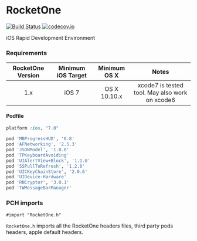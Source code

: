 # RocketOne

[![Build Status](https://travis-ci.org/dayitv89/RocketOne.svg?branch=master)](https://travis-ci.org/dayitv89/RocketOne)
[![codecov.io](https://codecov.io/github/dayitv89/RocketOne/coverage.svg?branch=master)](https://codecov.io/github/dayitv89/RocketOne?branch=master)

iOS Rapid Development Environment

### Requirements
| RocketOne Version | Minimum iOS Target  | Minimum OS X  |                                   Notes                                   |
|:--------------------:|:---------------------------:|:----------------------------:|:-------------------------------------------------------------------------:|
|          1.x         |            iOS 7            |           OS X 10.10.x          | xcode7 is tested tool. May also work on xcode6 |

#### Podfile
```ruby
platform :ios, "7.0"

pod 'MBProgressHUD', '0.8'
pod 'AFNetworking', '2.5.3'
pod 'JSONModel', '1.0.0'
pod 'TPKeyboardAvoiding'
pod 'UIAlertView+Block', '1.1.0'
pod 'SSPullToRefresh', '1.2.0'
pod 'UICKeyChainStore', '2.0.6'
pod 'UIDevice-Hardware'
pod 'RNCryptor', '3.0.1'
pod 'TWMessageBarManager'
```

### PCH imports
```
#import "RocketOne.h"
```
`RocketOne.h` imports all the RocketOne headers files, third party pods headers, apple default headers.
